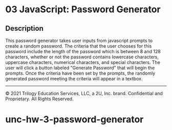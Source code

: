# 03 JavaScript: Password Generator

## Description

This password generator takes user inputs from javascript prompts to create a random password. The criteria that the user chooses for this password include the length of the password which is between 8 and 128 characters, whether or not the password contains lowercase characters, uppercase characters, numerical characters, and special characters. The user will click a button labeled "Generate Password" that will begin the prompts. Once the criteria have been set by the prompts, the randomly generated password meeting the criteria will appear in a textbox.

- - -
© 2021 Trilogy Education Services, LLC, a 2U, Inc. brand. Confidential and Proprietary. All Rights Reserved.
# unc-hw-3-password-generator
